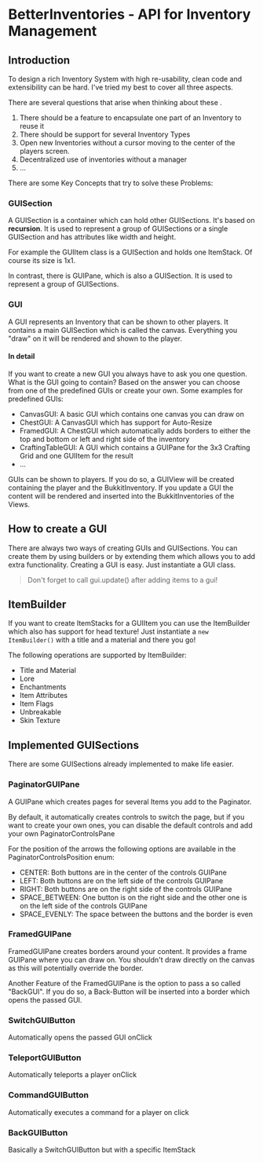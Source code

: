 # BetterInventories - API for Inventory Management

## Introduction

To design a rich Inventory System with high re-usability, clean code and extensibility 
can be hard. I've tried my best to cover all three aspects.

There are several questions that arise when thinking about these .
1. There should be a feature to encapsulate one part of an Inventory to reuse it
2. There should be support for several Inventory Types
3. Open new Inventories without a cursor moving to the center of the players screen.
4. Decentralized use of inventories without a manager
5. ...

There are some Key Concepts that try to solve these Problems:

### GUISection

A GUISection is a container which can hold other GUISections. It's based on <b>recursion</b>.
It is used to represent a group of GUISections or a single GUISection and has attributes like width and height.

For example the GUIItem class is a GUISection and holds one ItemStack. Of course its size is 1x1. 

In contrast, there is GUIPane, which is also a GUISection. It is used
to represent a group of GUISections.

### GUI

A GUI represents an Inventory that can be shown to other players. It contains a main GUISection which is called
the canvas. Everything you "draw" on it will be rendered and shown to the player.

#### In detail

If you want to create a new GUI you always have to ask you one question. What is the GUI going to contain?
Based on the answer you can choose from one of the predefined GUIs or create your own.
Some examples for predefined GUIs:
- CanvasGUI: A basic GUI which contains one canvas you can draw on
- ChestGUI: A CanvasGUI which has support for Auto-Resize
- FramedGUI: A ChestGUI which automatically adds borders to either the top and bottom or left and right side of the inventory
- CraftingTableGUI: A GUI which contains a GUIPane for the 3x3 Crafting Grid and one GUIItem for the result
- ...

GUIs can be shown to players. If you do so, a GUIView will be created containing the player and the BukkitInventory.
If you update a GUI the content will be rendered and inserted into the BukkitInventories of the Views.

## How to create a GUI

There are always two ways of creating GUIs and GUISections. You can create them by using builders or by
extending them which allows you to add extra functionality.
Creating a GUI is easy. Just instantiate a GUI class.

> Don't forget to call gui.update() after adding items to a gui!

## ItemBuilder

If you want to create ItemStacks for a GUIItem you can use the ItemBuilder which also has support for
head texture!
Just instantiate a ```new ItemBuilder()``` with a title and a material and there you go!

The following operations are supported by ItemBuilder:
- Title and Material
- Lore
- Enchantments
- Item Attributes
- Item Flags
- Unbreakable
- Skin Texture

## Implemented GUISections

There are some GUISections already implemented to make life easier.

### PaginatorGUIPane
A GUIPane which creates pages for several Items you add to the Paginator.

By default, it automatically creates controls to switch the page, but if you want to create your own ones,
you can disable the default controls and add your own PaginatorControlsPane

For the position of the arrows the following options are available in the PaginatorControlsPosition enum:
- CENTER: Both buttons are in the center of the controls GUIPane
- LEFT: Both buttons are on the left side of the controls GUIPane
- RIGHT: Both buttons are on the right side of the controls GUIPane
- SPACE_BETWEEN: One button is on the right side and the other one is on the left side of the controls GUIPane
- SPACE_EVENLY: The space between the buttons and the border is even

### FramedGUIPane
FramedGUIPane creates borders around your content. It provides a frame GUIPane where you can draw on.
You shouldn't draw directly on the canvas as this will potentially override the border.

Another Feature of the FramedGUIPane is the option to pass a so called "BackGUI". If you do so, a Back-Button
will be inserted into a border which opens the passed GUI.

### SwitchGUIButton
Automatically opens the passed GUI onClick

### TeleportGUIButton
Automatically teleports a player onClick

### CommandGUIButton
Automatically executes a command for a player on click

### BackGUIButton
Basically a SwitchGUIButton but with a specific ItemStack
